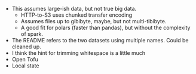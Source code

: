 * This assumes large-ish data, but not true big data.
  * HTTP-to-S3 uses chunked transfer encoding 
  * Assumes files up to gibibyte, maybe, but not multi-tibibyte.
  * A good fit for polars (faster than pandas), but without the complexity of spark.
* The README refers to the two datasets using multiple names. Could be cleaned up.
* I think the hint for trimming whitespace is a little much
* Open Tofu
* Local state